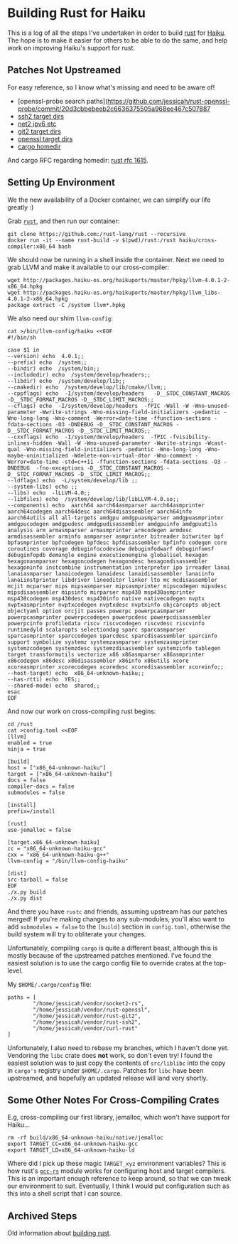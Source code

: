 Building Rust for Haiku
=======================

This is a log of all the steps I've undertaken in order to build [rust](https://www.rust-lang.org/) for
[Haiku](https://www.haiku-os.org/). The hope is to make it easier for others to be able to do the same,
and help work on improving Haiku's support for rust.

Patches Not Upstreamed
----------------------

For easy reference, so I know what's missing and need to be aware of!

- [openssl-probe search paths](https://github.com/jessicah/rust-openssl-probe/commit/20d3cbbebeeb2c6636375505a968ee467c507887
- [ssh2 target dirs](https://github.com/jessicah/rust-ssh2/commit/6b72784df4c3a5da9b53711ca6d16ad3e543e29e)
- [net2 ipv6 etc](https://github.com/jessicah/rust-net2/commit/a62cb92108aca46dd69a73d24ed678905ee86912)
- [git2 target dirs](https://github.com/jessicah/rust-git2/commit/6f9bdf75fdaeb16d590f2ab781e12ddaa9e16523)
- [openssl target dirs](https://github.com/jessicah/rust-openssl/commit/a165eed9820d9862595cf9b90440963db79697af)
- [cargo homedir](https://github.com/jessicah/rust-cargo/commit/91c9ae2d7fb6bd5d44ee0f04081622454371950f)

And cargo RFC regarding homedir: [rust rfc 1615](https://github.com/rust-lang/rfcs/pull/1615#issuecomment-298463034).

Setting Up Environment
----------------------

We the new availability of a Docker container, we can simplify our life greatly :)

Grab [`rust`](https://github.com/rust-lang/rust), and then run our container:
```
git clone https://github.com:/rust-lang/rust --recursive
docker run -it --name rust-build -v $(pwd)/rust:/rust haiku/cross-compiler:x86_64 bash
```

We should now be running in a shell inside the container. Next we need to grab LLVM and
make it available to our cross-compiler:
```
wget http://packages.haiku-os.org/haikuports/master/hpkg/llvm-4.0.1-2-x86_64.hpkg
wget http://packages.haiku-os.org/haikuports/master/hpkg/llvm_libs-4.0.1-2-x86_64.hpkg
package extract -C /system llvm*.hpkg
```

We also need our shim `llvm-config`:
```
cat >/bin/llvm-config/haiku <<EOF
#!/bin/sh

case $1 in
--version) echo  4.0.1;;
--prefix) echo  /system;;
--bindir) echo  /system/bin;;
--includedir) echo  /system/develop/headers;;
--libdir) echo  /system/develop/lib;;
--cmakedir) echo  /system/develop/lib/cmake/llvm;;
--cppflags) echo  -I/system/develop/headers   -D__STDC_CONSTANT_MACROS -D__STDC_FORMAT_MACROS -D__STDC_LIMIT_MACROS;;
--cflags) echo  -I/system/develop/headers  -fPIC -Wall -W -Wno-unused-parameter -Wwrite-strings -Wno-missing-field-initializers -pedantic -Wno-long-long -Wno-comment -Werror=date-time -ffunction-sections -fdata-sections -O3 -DNDEBUG -D__STDC_CONSTANT_MACROS -D__STDC_FORMAT_MACROS -D__STDC_LIMIT_MACROS;;
--cxxflags) echo  -I/system/develop/headers  -fPIC -fvisibility-inlines-hidden -Wall -W -Wno-unused-parameter -Wwrite-strings -Wcast-qual -Wno-missing-field-initializers -pedantic -Wno-long-long -Wno-maybe-uninitialized -Wdelete-non-virtual-dtor -Wno-comment -Werror=date-time -std=c++11 -ffunction-sections -fdata-sections -O3 -DNDEBUG  -fno-exceptions -D__STDC_CONSTANT_MACROS -D__STDC_FORMAT_MACROS -D__STDC_LIMIT_MACROS;;
--ldflags) echo  -L/system/develop/lib ;;
--system-libs) echo ;;
--libs) echo  -lLLVM-4.0;;
--libfiles) echo  /system/develop/lib/libLLVM-4.0.so;;
--components) echo  aarch64 aarch64asmparser aarch64asmprinter aarch64codegen aarch64desc aarch64disassembler aarch64info aarch64utils all all-targets amdgpu amdgpuasmparser amdgpuasmprinter amdgpucodegen amdgpudesc amdgpudisassembler amdgpuinfo amdgpuutils analysis arm armasmparser armasmprinter armcodegen armdesc armdisassembler arminfo asmparser asmprinter bitreader bitwriter bpf bpfasmprinter bpfcodegen bpfdesc bpfdisassembler bpfinfo codegen core coroutines coverage debuginfocodeview debuginfodwarf debuginfomsf debuginfopdb demangle engine executionengine globalisel hexagon hexagonasmparser hexagoncodegen hexagondesc hexagondisassembler hexagoninfo instcombine instrumentation interpreter ipo irreader lanai lanaiasmparser lanaicodegen lanaidesc lanaidisassembler lanaiinfo lanaiinstprinter libdriver lineeditor linker lto mc mcdisassembler mcjit mcparser mips mipsasmparser mipsasmprinter mipscodegen mipsdesc mipsdisassembler mipsinfo mirparser msp430 msp430asmprinter msp430codegen msp430desc msp430info native nativecodegen nvptx nvptxasmprinter nvptxcodegen nvptxdesc nvptxinfo objcarcopts object objectyaml option orcjit passes powerpc powerpcasmparser powerpcasmprinter powerpccodegen powerpcdesc powerpcdisassembler powerpcinfo profiledata riscv riscvcodegen riscvdesc riscvinfo runtimedyld scalaropts selectiondag sparc sparcasmparser sparcasmprinter sparccodegen sparcdesc sparcdisassembler sparcinfo support symbolize systemz systemzasmparser systemzasmprinter systemzcodegen systemzdesc systemzdisassembler systemzinfo tablegen target transformutils vectorize x86 x86asmparser x86asmprinter x86codegen x86desc x86disassembler x86info x86utils xcore xcoreasmprinter xcorecodegen xcoredesc xcoredisassembler xcoreinfo;;
--host-target) echo  x86_64-unknown-haiku;;
--has-rtti) echo  YES;;
--shared-mode) echo  shared;;
esac
EOF
```

And now our work on cross-compiling rust begins:
```
cd /rust
cat >config.toml <<EOF
[llvm]
enabled = true
ninja = true

[build]
host = ["x86_64-unknown-haiku"]
target = ["x86_64-unknown-haiku"]
docs = false
compiler-docs = false
submodules = false

[install]
prefix=/install

[rust]
use-jemalloc = false

[target.x86_64-unknown-haiku]
cc = "x86_64-unknown-haiku-gcc"
cxx = "x86_64-unknown-haiku-g++"
llvm-config = "/bin/llvm-config-haiku"

[dist]
src-tarball = false
EOF
./x.py build
./x.py dist
```

And there you have `rustc` and friends, assuming upstream has our patches merged! If you're making
changes to any sub-modules, you'll also want to add `submodules = false` to the `[build]` section
in `config.toml`, otherwise the build system will try to obliterate your changes.

Unfortunately, compiling `cargo` is quite a different beast, although this is mostly because of the
upstreamed patches mentioned. I've found the easiest solution is to use the cargo config file to
override crates at the top-level.

My `$HOME/.cargo/config` file:
```
paths = [
        "/home/jessicah/vendor/socket2-rs",
        "/home/jessicah/vendor/rust-openssl",
        "/home/jessicah/vendor/rust-git2",
        "/home/jessicah/vendor/rust-ssh2",
        "/home/jessicah/vendor/curl-rust"
]
```

Unfortunately, I also need to rebase my branches, which I haven't done yet. Vendoring the `libc` crate
does **not** work, so don't even try! I found the easiest solution was to just copy the contents of
`src/liblibc` into the copy in `cargo's` registry under `$HOME/.cargo`. Patches for `libc` have been
upstreamed, and hopefully an updated release will land very shortly.

Some Other Notes For Cross-Compiling Crates
-------------------------------------------

E.g, cross-compiling our first library, jemalloc, which won't have support for Haiku...
```
rm -rf build/x86_64-unknown-haiku/native/jemalloc
export TARGET_CC=x86_64-unknown-haiku-gcc
export TARGET_LD=x86_64-unknown-haiku-ld
```

Where did I pick up these magic `TARGET_xyz` environment variables? This is how rust's
[`gcc-rs`](https://github.com/alexcrichton/gcc-rs) module works for configuring host and target compilers. This
is an important enough reference to keep around, so that we can tweak our environment to suit. Eventually, I
think I would put configuration such as this into a shell script that I can source.

Archived Steps
--------------

Old information about [building rust](/building-rust-archived).
